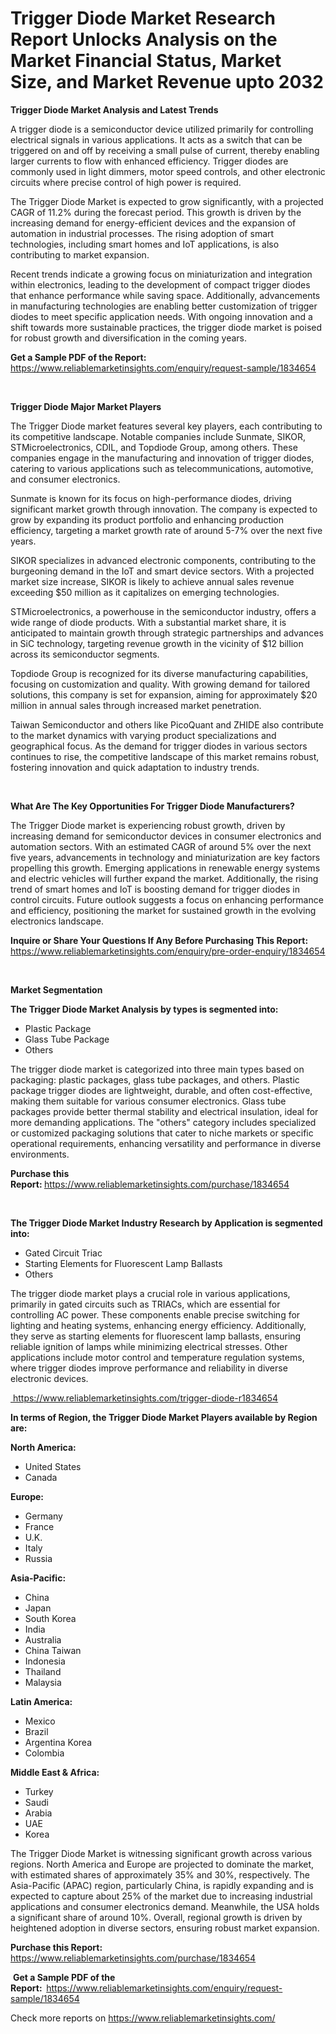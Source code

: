<p><h1>Trigger Diode Market Research Report Unlocks Analysis on the Market Financial Status, Market Size, and Market Revenue upto 2032</h1></p><p><strong>Trigger Diode Market Analysis and Latest Trends</strong></p>
<p><p>A trigger diode is a semiconductor device utilized primarily for controlling electrical signals in various applications. It acts as a switch that can be triggered on and off by receiving a small pulse of current, thereby enabling larger currents to flow with enhanced efficiency. Trigger diodes are commonly used in light dimmers, motor speed controls, and other electronic circuits where precise control of high power is required.</p><p>The Trigger Diode Market is expected to grow significantly, with a projected CAGR of 11.2% during the forecast period. This growth is driven by the increasing demand for energy-efficient devices and the expansion of automation in industrial processes. The rising adoption of smart technologies, including smart homes and IoT applications, is also contributing to market expansion.</p><p>Recent trends indicate a growing focus on miniaturization and integration within electronics, leading to the development of compact trigger diodes that enhance performance while saving space. Additionally, advancements in manufacturing technologies are enabling better customization of trigger diodes to meet specific application needs. With ongoing innovation and a shift towards more sustainable practices, the trigger diode market is poised for robust growth and diversification in the coming years.</p></p>
<p><strong>Get a Sample PDF of the Report:&nbsp;</strong> <a href="https://www.reliablemarketinsights.com/enquiry/request-sample/1834654?utm_campaign=3212&utm_medium=2&utm_source=Github&utm_content=ia&utm_term=06042025&utm_id=trigger-diode">https://www.reliablemarketinsights.com/enquiry/request-sample/1834654</a></p>
<p>&nbsp;</p>
<p><strong>Trigger Diode Major Market Players</strong></p>
<p><p>The Trigger Diode market features several key players, each contributing to its competitive landscape. Notable companies include Sunmate, SIKOR, STMicroelectronics, CDIL, and Topdiode Group, among others. These companies engage in the manufacturing and innovation of trigger diodes, catering to various applications such as telecommunications, automotive, and consumer electronics.</p><p>Sunmate is known for its focus on high-performance diodes, driving significant market growth through innovation. The company is expected to grow by expanding its product portfolio and enhancing production efficiency, targeting a market growth rate of around 5-7% over the next five years.</p><p>SIKOR specializes in advanced electronic components, contributing to the burgeoning demand in the IoT and smart device sectors. With a projected market size increase, SIKOR is likely to achieve annual sales revenue exceeding $50 million as it capitalizes on emerging technologies.</p><p>STMicroelectronics, a powerhouse in the semiconductor industry, offers a wide range of diode products. With a substantial market share, it is anticipated to maintain growth through strategic partnerships and advances in SiC technology, targeting revenue growth in the vicinity of $12 billion across its semiconductor segments.</p><p>Topdiode Group is recognized for its diverse manufacturing capabilities, focusing on customization and quality. With growing demand for tailored solutions, this company is set for expansion, aiming for approximately $20 million in annual sales through increased market penetration.</p><p>Taiwan Semiconductor and others like PicoQuant and ZHIDE also contribute to the market dynamics with varying product specializations and geographical focus. As the demand for trigger diodes in various sectors continues to rise, the competitive landscape of this market remains robust, fostering innovation and quick adaptation to industry trends.</p></p>
<p>&nbsp;</p>
<p><strong>What Are The Key Opportunities For Trigger Diode Manufacturers?</strong></p>
<p><p>The Trigger Diode market is experiencing robust growth, driven by increasing demand for semiconductor devices in consumer electronics and automation sectors. With an estimated CAGR of around 5% over the next five years, advancements in technology and miniaturization are key factors propelling this growth. Emerging applications in renewable energy systems and electric vehicles will further expand the market. Additionally, the rising trend of smart homes and IoT is boosting demand for trigger diodes in control circuits. Future outlook suggests a focus on enhancing performance and efficiency, positioning the market for sustained growth in the evolving electronics landscape.</p></p>
<p><strong>Inquire or Share Your Questions If Any Before Purchasing This Report:</strong> <a href="https://www.reliablemarketinsights.com/enquiry/pre-order-enquiry/1834654?utm_campaign=3212&utm_medium=2&utm_source=Github&utm_content=ia&utm_term=06042025&utm_id=trigger-diode">https://www.reliablemarketinsights.com/enquiry/pre-order-enquiry/1834654</a></p>
<p>&nbsp;</p>
<p><strong>Market Segmentation</strong></p>
<p><strong>The Trigger Diode Market Analysis by types is segmented into:</strong></p>
<p><ul><li>Plastic Package</li><li>Glass Tube Package</li><li>Others</li></ul></p>
<p><p>The trigger diode market is categorized into three main types based on packaging: plastic packages, glass tube packages, and others. Plastic package trigger diodes are lightweight, durable, and often cost-effective, making them suitable for various consumer electronics. Glass tube packages provide better thermal stability and electrical insulation, ideal for more demanding applications. The "others" category includes specialized or customized packaging solutions that cater to niche markets or specific operational requirements, enhancing versatility and performance in diverse environments.</p></p>
<p><strong>Purchase this Report:&nbsp;</strong><a href="https://www.reliablemarketinsights.com/purchase/1834654?utm_campaign=3212&utm_medium=2&utm_source=Github&utm_content=ia&utm_term=06042025&utm_id=trigger-diode">https://www.reliablemarketinsights.com/purchase/1834654</a></p>
<p>&nbsp;</p>
<p><strong>The Trigger Diode Market Industry Research by Application is segmented into:</strong></p>
<p><ul><li>Gated Circuit Triac</li><li>Starting Elements for Fluorescent Lamp Ballasts</li><li>Others</li></ul></p>
<p><p>The trigger diode market plays a crucial role in various applications, primarily in gated circuits such as TRIACs, which are essential for controlling AC power. These components enable precise switching for lighting and heating systems, enhancing energy efficiency. Additionally, they serve as starting elements for fluorescent lamp ballasts, ensuring reliable ignition of lamps while minimizing electrical stresses. Other applications include motor control and temperature regulation systems, where trigger diodes improve performance and reliability in diverse electronic devices.</p></p>
<p><a href="https://www.reliablemarketinsights.com/trigger-diode-r1834654?utm_campaign=3212&utm_medium=2&utm_source=Github&utm_content=ia&utm_term=06042025&utm_id=trigger-diode">&nbsp;https://www.reliablemarketinsights.com/trigger-diode-r1834654</a></p>
<p><strong>In terms of Region, the Trigger Diode Market Players available by Region are:</strong></p>
<p>
    <p> <strong> North America: </strong>
        <ul>
            <li>United States</li>
            <li>Canada</li>
        </ul>
        </p> 
    <p> <strong> Europe: </strong>
        <ul>
            <li>Germany</li>
            <li>France</li>
            <li>U.K.</li>
            <li>Italy</li>
            <li>Russia</li>
        </ul>
        </p> 
    <p> <strong> Asia-Pacific: </strong>
        <ul>
            <li>China</li>
            <li>Japan</li>
            <li>South Korea</li>
            <li>India</li>
            <li>Australia</li>
            <li>China Taiwan</li>
            <li>Indonesia</li>
            <li>Thailand</li>
            <li>Malaysia</li>
        </ul>
        </p> 
    <p> <strong> Latin America: </strong>
        <ul>
            <li>Mexico</li>
            <li>Brazil</li>
            <li>Argentina Korea</li>
            <li>Colombia</li>
        </ul>
        </p> 
    <p> <strong> Middle East & Africa: </strong>
        <ul>
            <li>Turkey</li>
            <li>Saudi</li>
            <li>Arabia</li>
            <li>UAE</li>
            <li>Korea</li>
        </ul>
    </p>
    </p>
<p><p>The Trigger Diode Market is witnessing significant growth across various regions. North America and Europe are projected to dominate the market, with estimated shares of approximately 35% and 30%, respectively. The Asia-Pacific (APAC) region, particularly China, is rapidly expanding and is expected to capture about 25% of the market due to increasing industrial applications and consumer electronics demand. Meanwhile, the USA holds a significant share of around 10%. Overall, regional growth is driven by heightened adoption in diverse sectors, ensuring robust market expansion.</p></p>
<p><strong>Purchase this Report: </strong><a href="https://www.reliablemarketinsights.com/purchase/1834654?utm_campaign=3212&utm_medium=2&utm_source=Github&utm_content=ia&utm_term=06042025&utm_id=trigger-diode">https://www.reliablemarketinsights.com/purchase/1834654</a></p>
<p>&nbsp;<strong>Get a Sample PDF of the Report:&nbsp;&nbsp;</strong><a href="https://www.reliablemarketinsights.com/enquiry/request-sample/1834654?utm_campaign=3212&utm_medium=2&utm_source=Github&utm_content=ia&utm_term=06042025&utm_id=trigger-diode">https://www.reliablemarketinsights.com/enquiry/request-sample/1834654</a></p>
<p><strong></strong></p>
<p>Check more reports on <a href="https://www.reliablemarketinsights.com/?utm_campaign=3212&utm_medium=2&utm_source=Github&utm_content=ia&utm_term=06042025&utm_id=trigger-diode">https://www.reliablemarketinsights.com/</a></p>